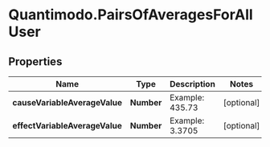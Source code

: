 # Quantimodo.PairsOfAveragesForAllUser

## Properties
Name | Type | Description | Notes
------------ | ------------- | ------------- | -------------
**causeVariableAverageValue** | **Number** | Example: 435.73 | [optional] 
**effectVariableAverageValue** | **Number** | Example: 3.3705 | [optional] 


